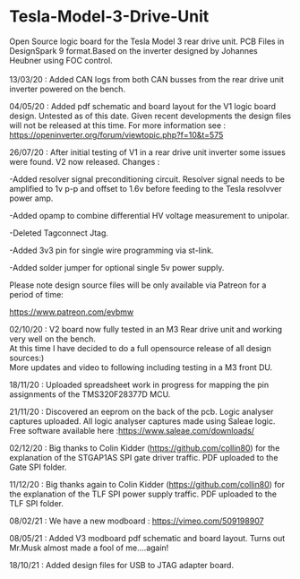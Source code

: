 # Tesla-Model-3-Drive-Unit
Open Source logic board for the Tesla Model 3 rear drive unit. PCB Files in DesignSpark 9 format.Based on the inverter designed by Johannes Heubner using FOC control.
<br>
<br>
13/03/20 : Added CAN logs from both CAN busses from the rear drive unit inverter powered on the bench.

04/05/20 : Added pdf schematic and board layout for the V1 logic board design. Untested as of this date. Given recent developments the design files will not be released at this time. For more information see : <br>
https://openinverter.org/forum/viewtopic.php?f=10&t=575


26/07/20 : After initial testing of V1 in a rear drive unit inverter some issues were found. V2 now released. Changes :

-Added resolver signal preconditioning circuit. Resolver signal needs to be amplified to 1v p-p and offset to 1.6v before feeding to the Tesla resolvver power amp.

-Added opamp to combine differential HV voltage measurement to unipolar.

-Deleted Tagconnect Jtag.

-Added 3v3 pin for single wire programming via st-link.

-Added solder jumper for optional single 5v power supply.


Please note design source files will be only available via Patreon for a period of time:

https://www.patreon.com/evbmw

02/10/20 : V2 board now fully tested in an M3 Rear drive unit and working very well on the bench.
<br>At this time I have decided to do a full opensource release of all design sources:)
<br>More updates and video to following including testing in a M3 front DU.

18/11/20 : Uploaded spreadsheet work in progress for mapping the pin assignments of the TMS320F28377D MCU.

21/11/20 : Discovered an eeprom on the back of the pcb. Logic analyser captures uploaded. All logic analyser captures made using Saleae logic. Free software available here :https://www.saleae.com/downloads/

02/12/20 : Big thanks to Colin Kidder (https://github.com/collin80) for the explanation of the STGAP1AS SPI gate driver traffic. PDF uploaded to the Gate SPI folder.

11/12/20 : Big thanks again to Colin Kidder (https://github.com/collin80) for the explanation of the TLF SPI power supply traffic. PDF uploaded to the TLF SPI folder.

08/02/21 : We have a new modboard : https://vimeo.com/509198907

08/05/21 : Added V3 modboard pdf schematic and board layout. Turns out Mr.Musk almost made a fool of me....again! 

18/10/21 : Added design files for USB to JTAG adapter board.
